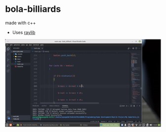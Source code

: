 # bola-billiards
made with c++ 

* Uses [raylib](https://www.raylib.com/)

<img src="https://github.com/pepega90/bola-billiards/blob/main/preview.gif" />
